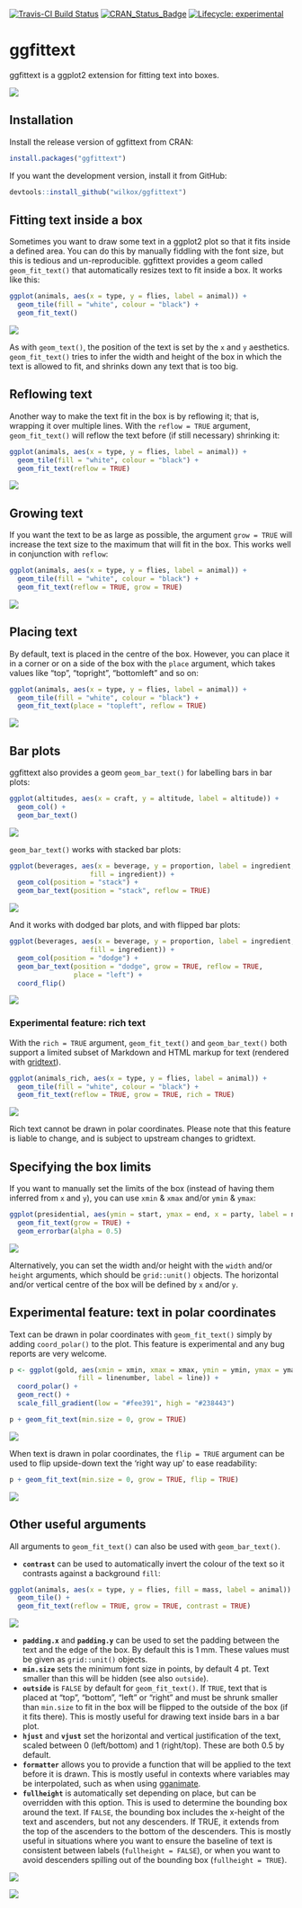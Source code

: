 
<!-- badges: start -->

[![Travis-CI Build
Status](https://travis-ci.org/wilkox/ggfittext.svg?branch=master)](https://travis-ci.org/wilkox/ggfittext)
[![CRAN_Status_Badge](http://www.r-pkg.org/badges/version/ggfittext)](https://cran.r-project.org/package=ggfittext)
[![Lifecycle:
experimental](https://img.shields.io/badge/lifecycle-experimental-orange.svg)](https://lifecycle.r-lib.org/articles/stages.html#experimental)
<!-- badges: end -->

# ggfittext

ggfittext is a ggplot2 extension for fitting text into boxes.

![](man/figures/README-hero-1.png)<!-- -->

## Installation

Install the release version of ggfittext from CRAN:

``` r
install.packages("ggfittext")
```

If you want the development version, install it from GitHub:

``` r
devtools::install_github("wilkox/ggfittext")
```

## Fitting text inside a box

Sometimes you want to draw some text in a ggplot2 plot so that it fits
inside a defined area. You can do this by manually fiddling with the
font size, but this is tedious and un-reproducible. ggfittext provides a
geom called `geom_fit_text()` that automatically resizes text to fit
inside a box. It works like this:

``` r
ggplot(animals, aes(x = type, y = flies, label = animal)) +
  geom_tile(fill = "white", colour = "black") +
  geom_fit_text()
```

![](man/figures/README-unnamed-chunk-4-1.png)<!-- -->

As with `geom_text()`, the position of the text is set by the `x` and
`y` aesthetics. `geom_fit_text()` tries to infer the width and height of
the box in which the text is allowed to fit, and shrinks down any text
that is too big.

## Reflowing text

Another way to make the text fit in the box is by reflowing it; that is,
wrapping it over multiple lines. With the `reflow = TRUE` argument,
`geom_fit_text()` will reflow the text before (if still necessary)
shrinking it:

``` r
ggplot(animals, aes(x = type, y = flies, label = animal)) +
  geom_tile(fill = "white", colour = "black") +
  geom_fit_text(reflow = TRUE)
```

![](man/figures/README-unnamed-chunk-5-1.png)<!-- -->

## Growing text

If you want the text to be as large as possible, the argument
`grow = TRUE` will increase the text size to the maximum that will fit
in the box. This works well in conjunction with `reflow`:

``` r
ggplot(animals, aes(x = type, y = flies, label = animal)) +
  geom_tile(fill = "white", colour = "black") +
  geom_fit_text(reflow = TRUE, grow = TRUE)
```

![](man/figures/README-unnamed-chunk-6-1.png)<!-- -->

## Placing text

By default, text is placed in the centre of the box. However, you can
place it in a corner or on a side of the box with the `place` argument,
which takes values like “top”, “topright”, “bottomleft” and so on:

``` r
ggplot(animals, aes(x = type, y = flies, label = animal)) +
  geom_tile(fill = "white", colour = "black") +
  geom_fit_text(place = "topleft", reflow = TRUE)
```

![](man/figures/README-unnamed-chunk-7-1.png)<!-- -->

## Bar plots

ggfittext also provides a geom `geom_bar_text()` for labelling bars in
bar plots:

``` r
ggplot(altitudes, aes(x = craft, y = altitude, label = altitude)) +
  geom_col() +
  geom_bar_text()
```

![](man/figures/README-unnamed-chunk-8-1.png)<!-- -->

`geom_bar_text()` works with stacked bar plots:

``` r
ggplot(beverages, aes(x = beverage, y = proportion, label = ingredient,
                    fill = ingredient)) +
  geom_col(position = "stack") +
  geom_bar_text(position = "stack", reflow = TRUE)
```

![](man/figures/README-unnamed-chunk-9-1.png)<!-- -->

And it works with dodged bar plots, and with flipped bar plots:

``` r
ggplot(beverages, aes(x = beverage, y = proportion, label = ingredient,
                    fill = ingredient)) +
  geom_col(position = "dodge") +
  geom_bar_text(position = "dodge", grow = TRUE, reflow = TRUE, 
                place = "left") +
  coord_flip()
```

![](man/figures/README-unnamed-chunk-10-1.png)<!-- -->

### Experimental feature: rich text

With the `rich = TRUE` argument, `geom_fit_text()` and `geom_bar_text()`
both support a limited subset of Markdown and HTML markup for text
(rendered with [gridtext](https://wilkelab.org/gridtext/)).

``` r
ggplot(animals_rich, aes(x = type, y = flies, label = animal)) +
  geom_tile(fill = "white", colour = "black") +
  geom_fit_text(reflow = TRUE, grow = TRUE, rich = TRUE)
```

![](man/figures/README-unnamed-chunk-11-1.png)<!-- -->

Rich text cannot be drawn in polar coordinates. Please note that this
feature is liable to change, and is subject to upstream changes to
gridtext.

## Specifying the box limits

If you want to manually set the limits of the box (instead of having
them inferred from `x` and `y`), you can use `xmin` & `xmax` and/or
`ymin` & `ymax`:

``` r
ggplot(presidential, aes(ymin = start, ymax = end, x = party, label = name)) +
  geom_fit_text(grow = TRUE) +
  geom_errorbar(alpha = 0.5)
```

![](man/figures/README-unnamed-chunk-12-1.png)<!-- -->

Alternatively, you can set the width and/or height with the `width`
and/or `height` arguments, which should be `grid::unit()` objects. The
horizontal and/or vertical centre of the box will be defined by `x`
and/or `y`.

## Experimental feature: text in polar coordinates

Text can be drawn in polar coordinates with `geom_fit_text()` simply by
adding `coord_polar()` to the plot. This feature is experimental and any
bug reports are very welcome.

``` r
p <- ggplot(gold, aes(xmin = xmin, xmax = xmax, ymin = ymin, ymax = ymax, 
                 fill = linenumber, label = line)) +
  coord_polar() +
  geom_rect() +
  scale_fill_gradient(low = "#fee391", high = "#238443")

p + geom_fit_text(min.size = 0, grow = TRUE)
```

![](man/figures/README-unnamed-chunk-13-1.png)<!-- -->

When text is drawn in polar coordinates, the `flip = TRUE` argument can
be used to flip upside-down text the ‘right way up’ to ease readability:

``` r
p + geom_fit_text(min.size = 0, grow = TRUE, flip = TRUE)
```

![](man/figures/README-unnamed-chunk-14-1.png)<!-- -->

## Other useful arguments

All arguments to `geom_fit_text()` can also be used with
`geom_bar_text()`.

- **`contrast`** can be used to automatically invert the colour of the
  text so it contrasts against a background `fill`:

``` r
ggplot(animals, aes(x = type, y = flies, fill = mass, label = animal)) +
  geom_tile() +
  geom_fit_text(reflow = TRUE, grow = TRUE, contrast = TRUE)
```

![](man/figures/README-unnamed-chunk-15-1.png)<!-- -->

- **`padding.x`** and **`padding.y`** can be used to set the padding
  between the text and the edge of the box. By default this is 1 mm.
  These values must be given as `grid::unit()` objects.
- **`min.size`** sets the minimum font size in points, by default 4
  pt. Text smaller than this will be hidden (see also `outside`).
- **`outside`** is `FALSE` by default for `geom_fit_text()`. If `TRUE`,
  text that is placed at “top”, “bottom”, “left” or “right” and must be
  shrunk smaller than `min.size` to fit in the box will be flipped to
  the outside of the box (if it fits there). This is mostly useful for
  drawing text inside bars in a bar plot.
- **`hjust`** and **`vjust`** set the horizontal and vertical
  justification of the text, scaled between 0 (left/bottom) and 1
  (right/top). These are both 0.5 by default.
- **`formatter`** allows you to provide a function that will be applied
  to the text before it is drawn. This is mostly useful in contexts
  where variables may be interpolated, such as when using
  [gganimate](https://gganimate.com/).
- **`fullheight`** is automatically set depending on place, but can be
  overridden with this option. This is used to determine the bounding
  box around the text. If `FALSE`, the bounding box includes the
  x-height of the text and ascenders, but not any descenders. If TRUE,
  it extends from the top of the ascenders to the bottom of the
  descenders. This is mostly useful in situations where you want to
  ensure the baseline of text is consistent between labels
  (`fullheight = FALSE`), or when you want to avoid descenders spilling
  out of the bounding box (`fullheight = TRUE`).

![](man/figures/README-unnamed-chunk-16-1.png)<!-- -->

![](man/figures/README-unnamed-chunk-17-1.png)<!-- -->

